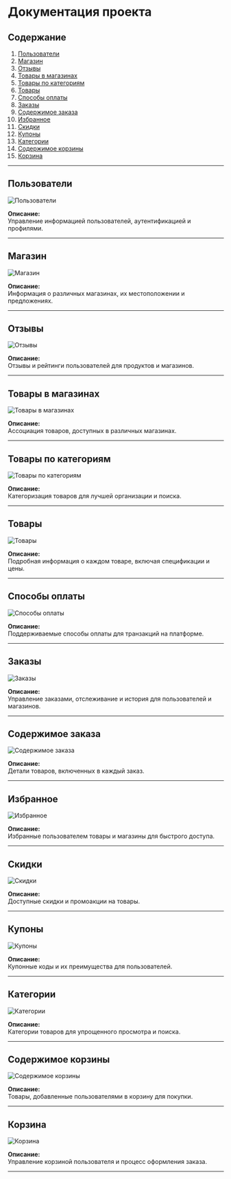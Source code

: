# Документация проекта

## Содержание
1. [Пользователи](#пользователи)
2. [Магазин](#магазин)
3. [Отзывы](#отзывы)
4. [Товары в магазинах](#товары-в-магазинах)
5. [Товары по категориям](#товары-по-категориям)
6. [Товары](#товары)
7. [Способы оплаты](#способы-оплаты)
8. [Заказы](#заказы)
9. [Содержимое заказа](#содержимое-заказа)
10. [Избранное](#избранное)
11. [Скидки](#скидки)
12. [Купоны](#купоны)
13. [Категории](#категории)
14. [Содержимое корзины](#содержимое-корзины)
15. [Корзина](#корзина)

---

## Пользователи
![Пользователи](https://github.com/user-attachments/assets/52f5ca48-7602-4380-ab48-075480a560af)

**Описание:**  
Управление информацией пользователей, аутентификацией и профилями.

---

## Магазин
![Магазин](https://github.com/user-attachments/assets/bee84795-17b8-48f5-af0a-727b9db60ba1)

**Описание:**  
Информация о различных магазинах, их местоположении и предложениях.

---

## Отзывы
![Отзывы](https://github.com/user-attachments/assets/dcb06c19-4b8b-48f7-a208-62bdcb6498dc)

**Описание:**  
Отзывы и рейтинги пользователей для продуктов и магазинов.

---

## Товары в магазинах
![Товары в магазинах](https://github.com/user-attachments/assets/7dd9b6b9-7579-4213-9101-2dc8c4444c0f)

**Описание:**  
Ассоциация товаров, доступных в различных магазинах.

---

## Товары по категориям
![Товары по категориям](https://github.com/user-attachments/assets/68484123-d97c-4a0d-b9aa-a956a2616bc2)

**Описание:**  
Категоризация товаров для лучшей организации и поиска.

---

## Товары
![Товары](https://github.com/user-attachments/assets/1a5078f0-910d-46cb-ad61-2004d9e4e08a)

**Описание:**  
Подробная информация о каждом товаре, включая спецификации и цены.

---

## Способы оплаты
![Способы оплаты](https://github.com/user-attachments/assets/8c3e251e-bbe2-465f-a0b0-10373cc3f132)

**Описание:**  
Поддерживаемые способы оплаты для транзакций на платформе.

---

## Заказы
![Заказы](https://github.com/user-attachments/assets/65470534-5ea8-4330-a875-fff1e9fb0ef9)

**Описание:**  
Управление заказами, отслеживание и история для пользователей и магазинов.

---

## Содержимое заказа
![Содержимое заказа](https://github.com/user-attachments/assets/0d2ded7f-208b-41a2-8fc0-1c26bb3720e4)

**Описание:**  
Детали товаров, включенных в каждый заказ.

---

## Избранное
![Избранное](https://github.com/user-attachments/assets/9e7a5113-6523-4b74-b238-81c01fc8aaa3)

**Описание:**  
Избранные пользователем товары и магазины для быстрого доступа.

---

## Скидки
![Скидки](https://github.com/user-attachments/assets/db10ac82-5147-42b0-95af-33d22827a071)

**Описание:**  
Доступные скидки и промоакции на товары.

---

## Купоны
![Купоны](https://github.com/user-attachments/assets/4e4de218-0802-4b63-bca0-ad8fa5540f9a)

**Описание:**  
Купонные коды и их преимущества для пользователей.

---

## Категории
![Категории](https://github.com/user-attachments/assets/c0754cdd-6bd5-4d6a-81ac-30c947c2fa2b)

**Описание:**  
Категории товаров для упрощенного просмотра и поиска.

---

## Содержимое корзины
![Содержимое корзины](https://github.com/user-attachments/assets/953451f7-52f3-4fcb-b258-1baf9d5e6436)

**Описание:**  
Товары, добавленные пользователями в корзину для покупки.

---

## Корзина
![Корзина](https://github.com/user-attachments/assets/3c162a52-db9d-48aa-bdc1-8ce92a600a54)

**Описание:**  
Управление корзиной пользователя и процесс оформления заказа.

---
